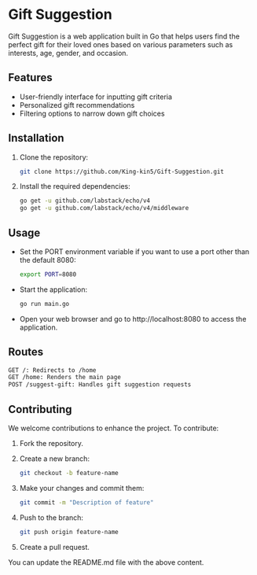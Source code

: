 
# Gift Suggestion

Gift Suggestion is a web application built in Go that helps users find the perfect gift for their loved ones based on various parameters such as interests, age, gender, and occasion.

## Features

- User-friendly interface for inputting gift criteria
- Personalized gift recommendations
- Filtering options to narrow down gift choices

## Installation

1. Clone the repository:
   ```bash
   git clone https://github.com/King-kin5/Gift-Suggestion.git
   ```

2. Install the required dependencies:
   ```bash
   go get -u github.com/labstack/echo/v4
   go get -u github.com/labstack/echo/v4/middleware
   ```

## Usage
- Set the PORT environment variable if you want to use a port other than the default 8080:
  ```bash
  export PORT=8080
  ```
- Start the application:
  ```bash
  go run main.go
  ```

- Open your web browser and go to http://localhost:8080 to access the application.

## Routes
```bash
GET /: Redirects to /home
GET /home: Renders the main page
POST /suggest-gift: Handles gift suggestion requests
```

## Contributing
We welcome contributions to enhance the project. To contribute:

1. Fork the repository.
2. Create a new branch:
   ```bash
   git checkout -b feature-name
   ```

3. Make your changes and commit them:
   ```bash
   git commit -m "Description of feature"
   ```

4. Push to the branch:
   ```bash
   git push origin feature-name
   ```

5. Create a pull request.

You can update the README.md file with the above content.